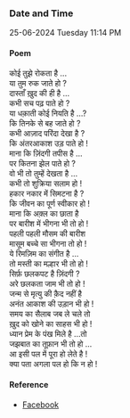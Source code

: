 ### Date and Time

25-06-2024 Tuesday 11:14 PM

#### Poem

कोई तुझे रोकता है ... <br />
या तुम रुक जाते हो ? <br />
दास्ताँ ख़ुद की ही है ... <br />
कभी सच पढ़ पाते हो ? <br />
या धक़ाती कोई नियति है ...? <br />
कि तिनके से बह जाते हो ? <br />
कभी आज़ाद परिंदा देखा है ? <br />
कि अंतरआकाश उड़ पाते हो ! <br />
माना कि ज़िंदगी तपीस है ... <br />
पर कितना झेल पाते हो ? <br />
वो भी तो तुम्हें देखता है ... <br />
कभी तो शुक्रिया सलाम हो ! <br />
हकार नकार में सिमटना है ? <br />
कि जीवन का पूर्ण स्वीकार हो ! <br />
माना कि अक़्ल का छाता है  <br />
पर बारीश में भीगना भी तो हो ! <br />
पहली पहली मौसम की बारीश <br />
मासूम बच्चे सा भीगना तो हो ! <br />
ये रिमज़िम का संगीत है ... <br />
तो मस्ती का मल्हार भी तो हो ! <br />
सिर्फ़ छलकपट है ज़िंदगी ? <br />
अरे छलकता जाम भी तो हो ! <br />
जन्म से मृत्यु की क़ैद नहीं है  <br />
अनंत आकाश की उड़ान भी हो ! <br />
समय का सैलाब जब ले चले तो  <br />
ख़ुद को खोने का साहस भी हो ! <br />
ध्यान प्रेम के पंख मिले है ...तो <br />
जझबात का तूफ़ान भी तो हो ... <br />
आ इसी पल में पूरा हो लेते है ! <br />
क्या पता अगला पल हो कि न हो !

#### Reference

* [Facebook](https://www.facebook.com/share/v/ppSV5skKj7dkF92U/?mibextid=oFDknk)
